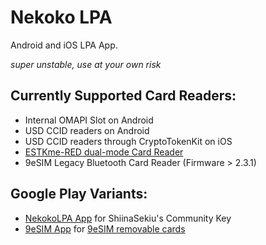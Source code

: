 # Nekoko LPA

Android and iOS LPA App.

*super unstable, use at your own risk*

## Currently Supported Card Readers:
* Internal OMAPI Slot on Android
* USD CCID readers on Android 
* USD CCID readers through CryptoTokenKit on iOS
* [ESTKme-RED dual-mode Card Reader](https://www.estk.me/product/estkme-red/?aid=nekoko)
* 9eSIM Legacy Bluetooth Card Reader (Firmware > 2.3.1)

## Google Play Variants:

* [NekokoLPA App](https://play.google.com/store/apps/details?id=ee.nekoko.nlpa) for ShiinaSekiu's Community Key
* [9eSIM App](https://play.google.com/store/apps/details?id=ee.nekoko.nlpa.flavor1) for [9eSIM removable cards](https://9es.im/)